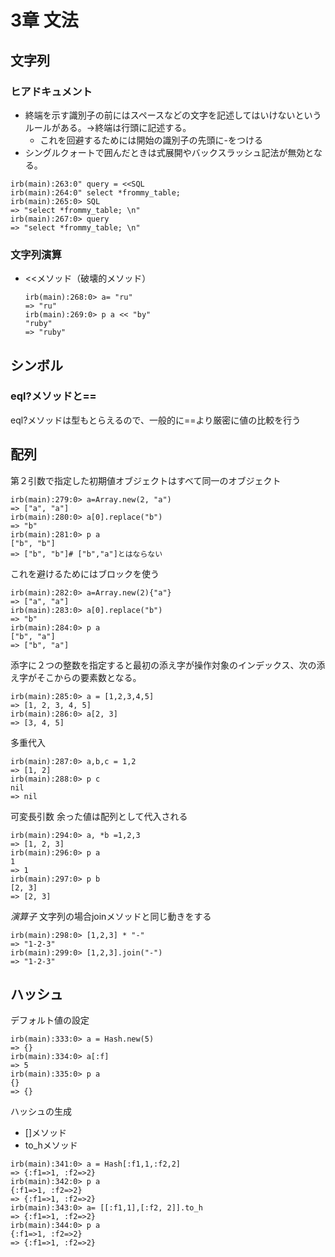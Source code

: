 # 3章 文法
## 文字列
### ヒアドキュメント
- 終端を示す識別子の前にはスペースなどの文字を記述してはいけないというルールがある。→終端は行頭に記述する。
  - これを回避するためには開始の識別子の先頭に-をつける
- シングルクォートで囲んだときは式展開やバックスラッシュ記法が無効となる。
```
irb(main):263:0" query = <<SQL
irb(main):264:0" select *frommy_table;
irb(main):265:0> SQL
=> "select *frommy_table; \n"
irb(main):267:0> query
=> "select *frommy_table; \n"
```

### 文字列演算
- <<メソッド（破壊的メソッド）
  ```
  irb(main):268:0> a= "ru"
  => "ru"
  irb(main):269:0> p a << "by"
  "ruby"
  => "ruby"
  ```
## シンボル
### eql?メソッドと==
eql?メソッドは型もとらえるので、一般的に==より厳密に値の比較を行う

## 配列
第２引数で指定した初期値オブジェクトはすべて同一のオブジェクト
```
irb(main):279:0> a=Array.new(2, "a")
=> ["a", "a"]
irb(main):280:0> a[0].replace("b")
=> "b"
irb(main):281:0> p a
["b", "b"]
=> ["b", "b"]# ["b","a"]とはならない
```
これを避けるためにはブロックを使う
```
irb(main):282:0> a=Array.new(2){"a"}
=> ["a", "a"]
irb(main):283:0> a[0].replace("b")
=> "b"
irb(main):284:0> p a
["b", "a"]
=> ["b", "a"]
```
添字に２つの整数を指定すると最初の添え字が操作対象のインデックス、次の添え字がそこからの要素数となる。
```
irb(main):285:0> a = [1,2,3,4,5]
=> [1, 2, 3, 4, 5]
irb(main):286:0> a[2, 3]
=> [3, 4, 5]
```
多重代入
```
irb(main):287:0> a,b,c = 1,2
=> [1, 2]
irb(main):288:0> p c
nil
=> nil
```
可変長引数
余った値は配列として代入される
```
irb(main):294:0> a, *b =1,2,3
=> [1, 2, 3]
irb(main):296:0> p a
1
=> 1
irb(main):297:0> p b
[2, 3]
=> [2, 3]
```
*演算子*
文字列の場合joinメソッドと同じ動きをする
```
irb(main):298:0> [1,2,3] * "-"
=> "1-2-3"
irb(main):299:0> [1,2,3].join("-")
=> "1-2-3"
```

## ハッシュ
デフォルト値の設定
```
irb(main):333:0> a = Hash.new(5)
=> {}
irb(main):334:0> a[:f]
=> 5
irb(main):335:0> p a
{}
=> {}
```
ハッシュの生成
- []メソッド
- to_hメソッド
```
irb(main):341:0> a = Hash[:f1,1,:f2,2]
=> {:f1=>1, :f2=>2}
irb(main):342:0> p a
{:f1=>1, :f2=>2}
=> {:f1=>1, :f2=>2}
irb(main):343:0> a= [[:f1,1],[:f2, 2]].to_h
=> {:f1=>1, :f2=>2}
irb(main):344:0> p a
{:f1=>1, :f2=>2}
=> {:f1=>1, :f2=>2}
```












